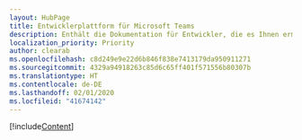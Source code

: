 ```yaml
---
layout: HubPage
title: Entwicklerplattform für Microsoft Teams
description: Enthält die Dokumentation für Entwickler, die es Ihnen ermöglichen, mit Microsoft Teams tolle Apps zu erstellen.
localization_priority: Priority
author: clearab
ms.openlocfilehash: c8d249e9e22d6b846f838e7413179da950911271
ms.sourcegitcommit: 4329a94918263c85d6c65ff401f571556b80307b
ms.translationtype: HT
ms.contentlocale: de-DE
ms.lasthandoff: 02/01/2020
ms.locfileid: "41674142"
---
```

[!include[Content](~/includes/landing-page.html)]
